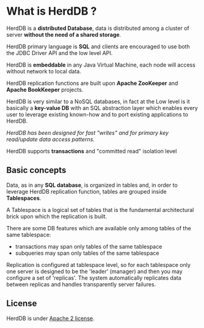 # What is HerdDB ?

HerdDB is a **distributed Database**, data is distributed among a cluster of server **without the need of a shared storage**.

HerdDB primary language is **SQL** and clients are encouraged to use both the JDBC Driver API and the low level API.

HerdDB is **embeddable** in any Java Virtual Machine, each node will access without network to local data.

HerdDB replication functions are built upon **Apache ZooKeeper** and **Apache BookKeeper** projects.

HerdDB is very similar to a NoSQL databases, in fact at the Low level is it basically a **key-value DB** with an SQL abstraction layer which enables every user to leverage existing known-how and to port existing applications to HerdDB.

*HerdDB has been designed for fast "writes" and for primary key read/update data access patterns.*

HerdDB supports **transactions** and "committed read" isolation level

## Basic concepts

Data, as in any **SQL database**, is organized in tables and, in order to leverage HerdDB replication function, tables are grouped inside **Tablespaces**.

A Tablespace is a logical set of tables that is the fundamental architectural brick upon which the replication is built.

There are some DB features which are available only among tables of the same tablespace:
- transactions may span only tables of the same tablespace
- subqueries may span only tables of the same tablespace

Replication is configured at tablespace level, so for each tablespace only one server is designed to be the 'leader' (manager) and then you may configure a set of 'replicas'.
The system automatically replicates data between replicas and handles transparently server failures.

## License

HerdDB is under [Apache 2 license](http://www.apache.org/licenses/LICENSE-2.0.html).

